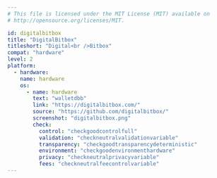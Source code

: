 ```yaml
---
# This file is licensed under the MIT License (MIT) available on
# http://opensource.org/licenses/MIT.

id: digitalbitbox
title: "DigitalBitbox"
titleshort: "Digital<br />Bitbox"
compat: "hardware"
level: 2
platform:
  - hardware:
    name: hardware
    os:
      - name: hardware
        text: "walletdbb"
        link: "https://digitalbitbox.com/"
        source: "https://github.com/digitalbitbox/"
        screenshot: "digitalbitbox.png"
        check:
          control: "checkgoodcontrolfull"
          validation: "checkneutralvalidationvariable"
          transparency: "checkgoodtransparencydeterministic"
          environment: "checkgoodenvironmenthardware"
          privacy: "checkneutralprivacyvariable"
          fees: "checkneutralfeecontrolvariable"
---
```

